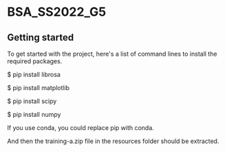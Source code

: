 # BSA_SS2022_G5



## Getting started

To get started with the project, here's a list of command lines to install the required packages.


$ pip install librosa

$ pip install matplotlib

$ pip install scipy

$ pip install numpy


If you use conda, you could replace pip with conda.


 
And then the training-a.zip file in the resources folder should be extracted.
